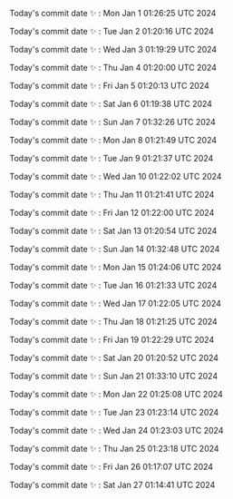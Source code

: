 Today's commit date ✨ : Mon Jan 1 01:26:25 UTC 2024 

Today's commit date ✨ : Tue Jan 2 01:20:16 UTC 2024 

Today's commit date ✨ : Wed Jan 3 01:19:29 UTC 2024 

Today's commit date ✨ : Thu Jan 4 01:20:00 UTC 2024 

Today's commit date ✨ : Fri Jan 5 01:20:13 UTC 2024 

Today's commit date ✨ : Sat Jan 6 01:19:38 UTC 2024 

Today's commit date ✨ : Sun Jan 7 01:32:26 UTC 2024 

Today's commit date ✨ : Mon Jan 8 01:21:49 UTC 2024 

Today's commit date ✨ : Tue Jan 9 01:21:37 UTC 2024 

Today's commit date ✨ : Wed Jan 10 01:22:02 UTC 2024 

Today's commit date ✨ : Thu Jan 11 01:21:41 UTC 2024 

Today's commit date ✨ : Fri Jan 12 01:22:00 UTC 2024 

Today's commit date ✨ : Sat Jan 13 01:20:54 UTC 2024 

Today's commit date ✨ : Sun Jan 14 01:32:48 UTC 2024 

Today's commit date ✨ : Mon Jan 15 01:24:06 UTC 2024 

Today's commit date ✨ : Tue Jan 16 01:21:33 UTC 2024 

Today's commit date ✨ : Wed Jan 17 01:22:05 UTC 2024 

Today's commit date ✨ : Thu Jan 18 01:21:25 UTC 2024 

Today's commit date ✨ : Fri Jan 19 01:22:29 UTC 2024 

Today's commit date ✨ : Sat Jan 20 01:20:52 UTC 2024 

Today's commit date ✨ : Sun Jan 21 01:33:10 UTC 2024 

Today's commit date ✨ : Mon Jan 22 01:25:08 UTC 2024 

Today's commit date ✨ : Tue Jan 23 01:23:14 UTC 2024 

Today's commit date ✨ : Wed Jan 24 01:23:03 UTC 2024 

Today's commit date ✨ : Thu Jan 25 01:23:18 UTC 2024 

Today's commit date ✨ : Fri Jan 26 01:17:07 UTC 2024 

Today's commit date ✨ : Sat Jan 27 01:14:41 UTC 2024 

